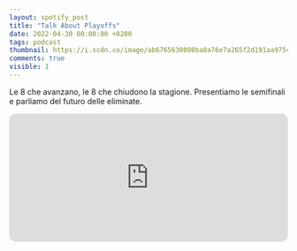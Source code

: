 ```yaml
---
layout: spotify_post
title: "Talk About Playoffs"
date: 2022-04-30 00:00:00 +0200
tags: podcast
thumbnail: https://i.scdn.co/image/ab6765630000ba8a76e7a265f2d191aa975c1220
comments: true
visible: 1
---
```


Le 8 che avanzano, le 8 che chiudono la stagione. Presentiamo le semifinali e parliamo del futuro delle eliminate.


<iframe style="border-radius:12px" 
src="https://open.spotify.com/embed/episode/0Qd92ZCg6FrvQl1FN4u8QS?utm_source=generator" 
width="100%" height="232" frameBorder="0" allowfullscreen="" 
allow="autoplay; clipboard-write; encrypted-media; fullscreen; picture-in-picture"></iframe>

